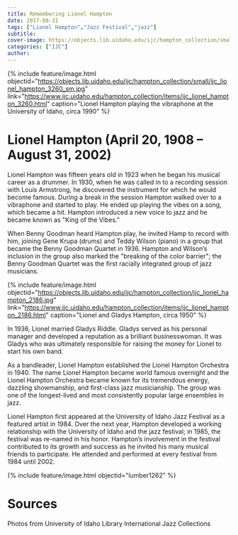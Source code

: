 ```yaml
---
title: Remembering Lionel Hampton
date: 2017-08-31
tags: ["Lionel Hampton","Jazz Festival","jazz"]
subtitle: 
cover-image: https://objects.lib.uidaho.edu/ijc/hampton_collection/small/ijc_lionel_hampton_3260_sm.jpg
categories: ["IJC"]
author: 
---
```


{% include feature/image.html objectid="https://objects.lib.uidaho.edu/ijc/hampton_collection/small/ijc_lionel_hampton_3260_sm.jpg" link="https://www.ijc.uidaho.edu/hampton_collection/items/ijc_lionel_hampton_3260.html" caption="Lionel Hampton playing the vibraphone at the University of Idaho, circa 1990" %}

# Lionel Hampton (April 20, 1908 – August 31, 2002)

Lionel Hampton was fifteen years old in 1923 when he began his musical career as a drummer. In 1930, when he was called in to a recording session with Louis Armstrong, he discovered the instrument for which he would become famous. During a break in the session Hampton walked over to a vibraphone and started to play. He ended up playing the vibes on a song, which became a hit. Hampton introduced a new voice to jazz and he became known as "King of the Vibes."

When Benny Goodman heard Hampton play, he invited Hamp to record with him, joining Gene Krupa (drums) and Teddy Wilson (piano) in a group that became the Benny Goodman Quartet in 1936. Hampton and Wilson’s inclusion in the group also marked the "breaking of the color barrier"; the Benny Goodman Quartet was the first racially integrated group of jazz musicians.

{% include feature/image.html objectid="https://objects.lib.uidaho.edu/ijc/hampton_collection/ijc_lionel_hampton_2186.jpg" link="https://www.ijc.uidaho.edu/hampton_collection/items/ijc_lionel_hampton_2186.html" caption="Lionel and Gladys Hampton, circa 1950" %}

In 1936, Lionel married Gladys Riddle. Gladys served as his personal manager and developed a reputation as a brilliant businesswoman. It was Gladys who was ultimately responsible for raising the money for Lionel to start his own band.

As a bandleader, Lionel Hampton established the Lionel Hampton Orchestra in 1940. The name Lionel Hampton became world famous overnight and the Lionel Hampton Orchestra became known for its tremendous energy, dazzling showmanship, and first-class jazz musicianship. The group was one of the longest-lived and most consistently popular large ensembles in jazz.

Lionel Hampton first appeared at the University of Idaho Jazz Festival as a featured artist in 1984. Over the next year, Hampton developed a working relationship with the University of Idaho and the jazz festival; in 1985, the festival was re-named in his honor. Hampton’s involvement in the festival contributed to its growth and success as he invited his many musical friends to participate. He attended and performed at every festival from 1984 until 2002.

{% include feature/image.html objectid="lumber1262" %}

# Sources

Photos from University of Idaho Library International Jazz Collections